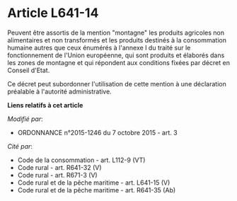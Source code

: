 # Article L641-14

Peuvent être assortis de la mention "montagne" les produits agricoles non alimentaires et non transformés et les produits
destinés à la consommation humaine autres que ceux énumérés à l'annexe I du traité sur le fonctionnement de l'Union
européenne, qui sont produits et élaborés dans les zones de montagne et qui répondent aux conditions fixées par décret en
Conseil d'Etat.

Ce décret peut subordonner l'utilisation de cette mention à une déclaration préalable à l'autorité administrative.

**Liens relatifs à cet article**

_Modifié par_:

  - ORDONNANCE n°2015-1246 du 7 octobre 2015 - art. 3

_Cité par_:

  - Code de la consommation - art. L112-9 (VT)
  - Code rural - art. R641-32 (V)
  - Code rural - art. R671-3 (V)
  - Code rural et de la pêche maritime - art. L641-15 (V)
  - Code rural et de la pêche maritime - art. R641-35 (Ab)
